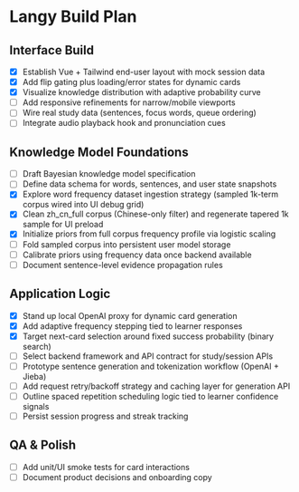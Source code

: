 # Langy Build Plan

## Interface Build
- [x] Establish Vue + Tailwind end-user layout with mock session data
- [x] Add flip gating plus loading/error states for dynamic cards
- [x] Visualize knowledge distribution with adaptive probability curve
- [ ] Add responsive refinements for narrow/mobile viewports
- [ ] Wire real study data (sentences, focus words, queue ordering)
- [ ] Integrate audio playback hook and pronunciation cues

## Knowledge Model Foundations
- [ ] Draft Bayesian knowledge model specification
- [ ] Define data schema for words, sentences, and user state snapshots
- [x] Explore word frequency dataset ingestion strategy (sampled 1k-term corpus wired into UI debug grid)
- [x] Clean zh_cn_full corpus (Chinese-only filter) and regenerate tapered 1k sample for UI preload
- [x] Initialize priors from full corpus frequency profile via logistic scaling
- [ ] Fold sampled corpus into persistent user model storage
- [ ] Calibrate priors using frequency data once backend available
- [ ] Document sentence-level evidence propagation rules

## Application Logic
- [x] Stand up local OpenAI proxy for dynamic card generation
- [x] Add adaptive frequency stepping tied to learner responses
- [x] Target next-card selection around fixed success probability (binary search)
- [ ] Select backend framework and API contract for study/session APIs
- [ ] Prototype sentence generation and tokenization workflow (OpenAI + Jieba)
- [ ] Add request retry/backoff strategy and caching layer for generation API
- [ ] Outline spaced repetition scheduling logic tied to learner confidence signals
- [ ] Persist session progress and streak tracking

## QA & Polish
- [ ] Add unit/UI smoke tests for card interactions
- [ ] Document product decisions and onboarding copy
